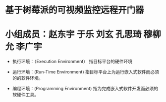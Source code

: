 # 基于树莓派的可视频监控远程开门器

# 小组成员：赵东宇 于乐 刘玄 孔思琦 穆柳允 李广宇

- 执行环境：（Execution Environment）
指目标平台的硬件环境

- 运行环境：(Run-Time Environment)
指目标平台上为运行嵌入式软件而必须的的软件环境。

- 编程环境：(Programming Environment)
指为完成嵌入式软件开发而必须的软硬件工具。
